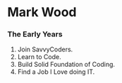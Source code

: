 # Mark Wood

### The Early Years


1. Join SavvyCoders.
1. Learn to Code.
1. Build Solid Foundation of Coding.
1. Find a Job I Love doing IT.
